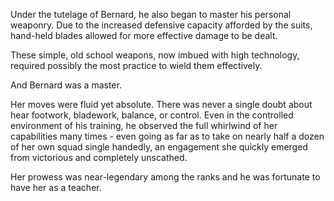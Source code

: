 Under the tutelage of Bernard, he also began to master his personal weaponry. Due to the increased defensive capacity afforded by the suits, hand-held blades allowed for more effective damage to be dealt.

These simple, old school weapons, now imbued with high technology, required possibly the most practice to wield them effectively.

And Bernard was a master.

Her moves were fluid yet absolute. There was never a single doubt about hear footwork, bladework, balance, or control. Even in the controlled environment of his training, he observed the full whirlwind of her capabilities many times - even going as far as to take on nearly half a dozen of her own squad single handedly, an engagement she quickly emerged from victorious and completely unscathed.

Her prowess was near-legendary among the ranks and he was fortunate to have her as a teacher.
